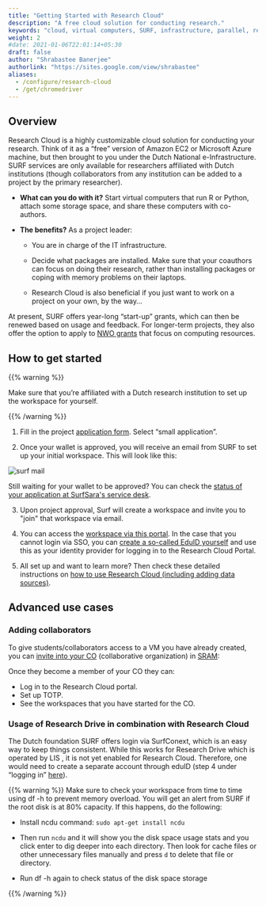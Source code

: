 ```yaml
---
title: "Getting Started with Research Cloud"
description: "A free cloud solution for conducting research."
keywords: "cloud, virtual computers, SURF, infrastructure, parallel, research cloud, service desk"
weight: 2
#date: 2021-01-06T22:01:14+05:30
draft: false
author: "Shrabastee Banerjee"
authorlink: "https://sites.google.com/view/shrabastee"
aliases:
  - /configure/research-cloud
  - /get/chromedriver
---
```


## Overview

Research Cloud is a highly customizable cloud solution for conducting your research. Think of it as a “free” version of Amazon EC2 or Microsoft Azure machine, but then brought to you under the Dutch National e-Infrastructure. SURF services are only available for researchers affiliated with Dutch institutions (though collaborators from any institution can be added to a project by the primary researcher).


 -  **What can you do with it?**
 Start virtual computers that run R or Python, attach some storage space, and share these computers with co-authors.

 -  **The benefits?** As a project leader:

    -  You are in charge of the IT infrastructure.

    -  Decide what packages are installed. Make sure that your coauthors can focus on doing their research, rather than installing packages or coping with memory problems on their laptops.

    - Research Cloud is also beneficial if you just want to work on a project on your own, by the way…

At present, SURF offers year-long “start-up” grants, which can then be renewed based on usage and feedback. For longer-term projects, they also offer the option to apply to [NWO grants](https://www.nwo.nl/en/news/call-computing-time-national-computer-facilities-2021-open-submission) that focus on computing resources.

## How to get started

{{% warning %}}

Make sure that you’re affiliated with a Dutch research institution to set up the workspace for yourself.

{{% /warning %}}

1. Fill in the project [application form](https://www.surf.nl/en/research-ict/apply-for-access-to-compute-services). Select “small application”.

2. Once your wallet is approved, you will receive an email from SURF to set up your initial workspace. This will look like this:

  ![surf mail](../surf_mail.png)

  Still waiting for your wallet to be approved? You can check the [status of your application at SurfSara's service desk](https://servicedesk.surfsara.nl).

3. Upon project approval, Surf will create a workspace and invite you to "join" that workspace via email.

5. You can access the [workspace via this portal](https://portal.live.surfresearchcloud.nl/). In the case that you cannot login via SSO, you can [create a so-called EduID yourself](https://www.surf.nl/en/eduid-1-digital-identity-for-students/what-is-eduid) and use this as your identity provider for logging in to the Research Cloud Portal.

7. All set up and want to learn more? Then check these detailed instructions on [how to use Research Cloud (including adding data sources)](https://servicedesk.surfsara.nl/wiki/display/WIKI/How+to+get+on+board).


## Advanced use cases

### Adding collaborators
To give students/collaborators access to a VM you have already created, you can [invite into your CO](https://wiki.surfnet.nl/display/SRAM/Invite+admins+and+members+to+a+collaboration) (collaborative organization) in [SRAM](https://sbs.sram.surf.nl/):

Once they become a member of your CO they can:

 -  Log in to the Research Cloud portal.
 -  Set up TOTP.
 -  See the workspaces that you have started for the CO.

### Usage of Research Drive in combination with Research Cloud

The Dutch foundation SURF offers login via SurfConext, which is an easy way to keep things consistent. While this works for Research Drive which is operated by LIS <link here>, it is not yet enabled for Research Cloud. Therefore, one would need to create a separate account through eduID (step 4 under “logging in” [here](https://servicedesk.surfsara.nl/wiki/display/WIKI/How+to+get+on+board)).

{{% warning %}}
Make sure to check your workspace from time to time using df -h to prevent memory overload. You will get an alert from SURF if the root disk is at 80% capacity. If this happens, do the following:

- Install ncdu command:
`sudo apt-get install ncdu`

- Then run `ncdu` and it will show you the disk space usage stats and you click enter to dig deeper into each directory. Then look for cache files or other unnecessary files manually and press `d` to delete that file or directory. 
- Run df -h again to check status of the disk space storage

{{% /warning %}}
